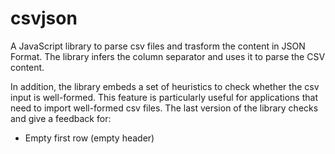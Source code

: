 # csvjson
A JavaScript library to parse csv files and trasform the content in JSON Format. The library infers the column separator and uses it to parse the CSV content.

In addition, the library embeds a set of heuristics to check whether the csv input is well-formed. This feature is particularly useful for applications that need to import well-formed csv files. The last version of the library checks and give a feedback for:

* Empty first row (empty header)
